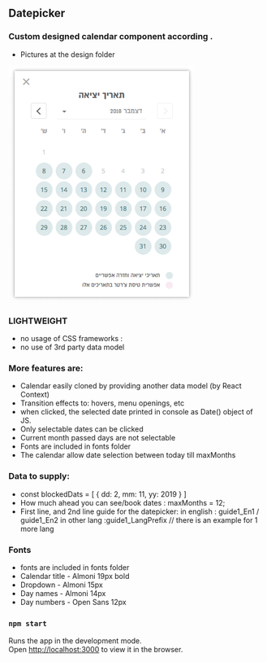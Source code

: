## Datepicker

### Custom designed calendar component according .
* Pictures at the design folder

<img src="./design/datepicker.png" />

### LIGHTWEIGHT
* no usage of CSS frameworks : 
* no use of 3rd party data model


### More features are:
* Calendar easily cloned by providing another data model (by React Context)
* Transition effects to: hovers, menu openings, etc
* when clicked, the selected date printed in console as Date() object of JS.
* Only selectable dates can be clicked 
* Current month passed days are not selectable
* Fonts are included in fonts folder
* The calendar allow date selection between today till maxMonths

### Data to supply: 
* const blockedDats = [
      { dd: 2, mm: 11, yy: 2019 }
      ]
* How much ahead you can see/book dates : maxMonths = 12;
* First line, and 2nd line guide for the datepicker: 
  in english : guide1_En1  / guide1_En2
  in other lang :guide1_LangPrefix  // there is an example for 1 more lang

### Fonts
* fonts are included in fonts folder
* Calendar title - Almoni 19px bold
* Dropdown - Almoni 15px
* Day names - Almoni 14px
* Day numbers - Open Sans 12px


### `npm start`
Runs the app in the development mode.<br>
Open [http://localhost:3000](http://localhost:3000) to view it in the browser.
